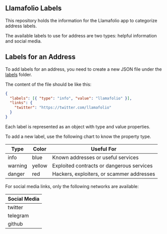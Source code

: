 ## Llamafolio Labels

This repository holds the information for the Llamafolio app to categorize address labels.

The available labels to use for address are two types: helpful information and social media.

## Labels for an Address

To add labels for an address, you need to create a new JSON file under the [labels](/labels) folder.

The content of the file should be like this:

```JSON
{
  "labels": [{ "type": "info", "value": "llamafolio" }],
  "links": {
    "twitter": "https://twitter.com/llamafolio"
  }
}
```

Each label is represented as an object with type and value properties.

To add a new label, use the following chart to know the property type.

| Type    | Color  | Useful For                                |
| ------- | ------ | ----------------------------------------- |
| info    | blue   | Known addresses or useful services        |
| warning | yellow | Exploited contracts or dangerous services |
| danger  | red    | Hackers, exploiters, or scammer addresses |

For social media links, only the following networks are available:

| Social Media |
| ------------ |
| twitter      |
| telegram     |
| github       |
